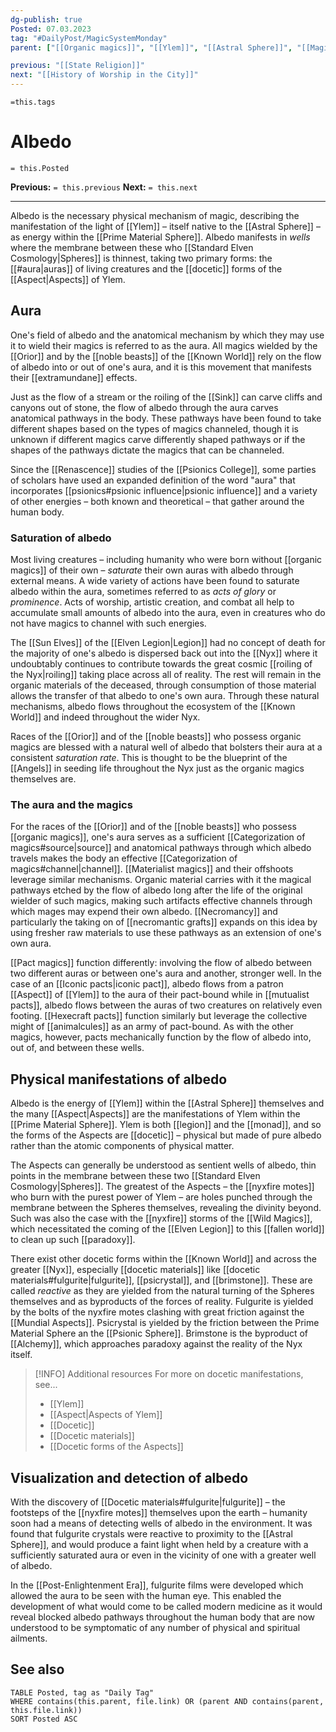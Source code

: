 ```yaml
---
dg-publish: true
Posted: 07.03.2023
tag: "#DailyPost/MagicSystemMonday"
parent: ["[[Organic magics]]", "[[Ylem]]", "[[Astral Sphere]]", "[[Magics in the Known World]]"]

previous: "[[State Religion]]"
next: "[[History of Worship in the City]]"
---
```

`=this.tags` 
# Albedo
`= this.Posted`

**Previous:** `= this.previous`
**Next:** `= this.next`

---

Albedo is the necessary physical mechanism of magic, describing the manifestation of the light of [[Ylem]] – itself native to the [[Astral Sphere]] – as energy within the [[Prime Material Sphere]]. Albedo manifests in *wells* where the membrane between these who [[Standard Elven Cosmology|Spheres]] is thinnest, taking two primary forms: the [[#aura|auras]] of living creatures and the [[docetic]] forms of the [[Aspect|Aspects]] of Ylem. 

## Aura

One's field of albedo and the anatomical mechanism by which they may use it to wield their magics is referred to as the aura. All magics wielded by the [[Orior]] and by the [[noble beasts]] of the [[Known World]] rely on the flow of albedo into or out of one's aura, and it is this movement that manifests their [[extramundane]] effects.

Just as the flow of a stream or the roiling of the [[Sink]] can carve cliffs and canyons out of stone, the flow of albedo through the aura carves anatomical pathways in the body. These pathways have been found to take different shapes based on the types of magics channeled, though it is unknown if different magics carve differently shaped pathways or if the shapes of the pathways dictate the magics that can be channeled.

Since the [[Renascence]] studies of the [[Psionics College]], some parties of scholars have used an expanded definition of the word "aura" that incorporates [[psionics#psionic influence|psionic influence]] and a variety of other energies – both known and theoretical – that gather around the human body.

### Saturation of albedo

Most living creatures – including humanity who were born without [[organic magics]] of their own – *saturate* their own auras with albedo through external means. A wide variety of actions have been found to saturate albedo within the aura, sometimes referred to as *acts of glory* or *prominence*. Acts of worship, artistic creation, and combat all help to accumulate small amounts of albedo into the aura, even in creatures who do not have magics to channel with such energies.

The [[Sun Elves]] of the [[Elven Legion|Legion]] had no concept of death for the majority of one's albedo is dispersed back out into the [[Nyx]] where it undoubtably continues to contribute towards the great cosmic [[roiling of the Nyx|roiling]] taking place across all of reality. The rest will remain in the organic materials of the deceased, through consumption of those material allows the transfer of that albedo to one's own aura. Through these natural mechanisms, albedo flows throughout the ecosystem of the [[Known World]] and indeed throughout the wider Nyx.

Races of the [[Orior]] and of the [[noble beasts]] who possess organic magics are blessed with a natural well of albedo that bolsters their aura at a consistent *saturation rate*. This is thought to be the blueprint of the [[Angels]] in seeding life throughout the Nyx just as the organic magics themselves are.

### The aura and the magics

For the races of the [[Orior]] and of the [[noble beasts]] who possess [[organic magics]], one's aura serves as a sufficient [[Categorization of magics#source|source]] and anatomical pathways through which albedo travels makes the body an effective [[Categorization of magics#channel|channel]]. [[Materialist magics]] and their offshoots leverage similar mechanisms. Organic material carries with it the magical pathways etched by the flow of albedo long after the life of the original wielder of such magics, making such artifacts effective channels through which mages may expend their own albedo. [[Necromancy]] and particularly the taking on of [[necromantic grafts]] expands on this idea by using fresher raw materials to use these pathways as an extension of one's own aura.

[[Pact magics]] function differently: involving the flow of albedo between two different auras or between one's aura and another, stronger well. In the case of an [[Iconic pacts|iconic pact]], albedo flows from a patron [[Aspect]] of [[Ylem]] to the aura of their pact-bound while in [[mutualist pacts]], albedo flows between the auras of two creatures on relatively even footing. [[Hexecraft pacts]] function similarly but leverage the collective might of [[animalcules]] as an army of pact-bound. As with the other magics, however, pacts mechanically function by the flow of albedo into, out of, and between these wells.

## Physical manifestations of albedo

Albedo is the energy of [[Ylem]] within the [[Astral Sphere]] themselves and the many [[Aspect|Aspects]] are the manifestations of Ylem within the [[Prime Material Sphere]]. Ylem is both [[legion]] and the [[monad]], and so the forms of the Aspects are [[docetic]] – physical but made of pure albedo rather than the atomic components of physical matter.

The Aspects can generally be understood as sentient wells of albedo, thin points in the membrane between these two [[Standard Elven Cosmology|Spheres]]. The greatest of the Aspects – the [[nyxfire motes]] who burn with the purest power of Ylem – are holes punched through the membrane between the Spheres themselves, revealing the divinity beyond. Such was also the case with the [[nyxfire]] storms of the [[Wild Magics]], which necessitated the coming of the [[Elven Legion]] to this [[fallen world]] to clean up such [[paradoxy]].

There exist other docetic forms within the [[Known World]] and across the greater [[Nyx]], especially [[docetic materials]] like [[docetic materials#fulgurite|fulgurite]], [[psicrystal]], and [[brimstone]]. These are called *reactive* as they are yielded from the natural turning of the Spheres themselves and as byproducts of the forces of reality. Fulgurite is yielded by the bolts of the nyxfire motes clashing with great friction against the [[Mundial Aspects]]. Psicrystal is yielded by the friction between the Prime Material Sphere an the [[Psionic Sphere]]. Brimstone is the byproduct of [[Alchemy]], which approaches paradoxy against the reality of the Nyx itself.

> [!INFO] Additional resources
> For more on docetic manifestations, see...
>- [[Ylem]]
>- [[Aspect|Aspects of Ylem]]
>- [[Docetic]]
>- [[Docetic materials]]
>- [[Docetic forms of the Aspects]]

## Visualization and detection of albedo

With the discovery of [[Docetic materials#fulgurite|fulgurite]] – the footsteps of the [[nyxfire motes]] themselves upon the earth – humanity soon had a means of detecting wells of albedo in the environment. It was found that fulgurite crystals were reactive to proximity to the [[Astral Sphere]], and would produce a faint light when held by a creature with a sufficiently saturated aura or even in the vicinity of one with a greater well of albedo.

In the [[Post-Enlightenment Era]], fulgurite films were developed which allowed the aura to be seen with the human eye. This enabled the development of what would come to be called modern medicine as it would reveal blocked albedo pathways throughout the human body that are now understood to be symptomatic of any number of physical and spiritual ailments.

## See also

```dataview
TABLE Posted, tag as "Daily Tag"
WHERE contains(this.parent, file.link) OR (parent AND contains(parent, this.file.link))
SORT Posted ASC
```
